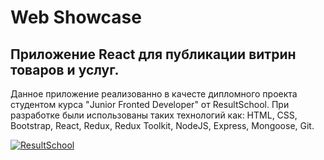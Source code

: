 # Web Showcase

## Приложение React для публикации витрин товаров и услуг.

Данное приложение реализованно в качесте дипломного проекта студентом курса "Junior Fronted Developer" от ResultSchool. При разработке были использованы таких технологий как: HTML, CSS, Bootstrap, React, Redux, Redux Toolkit, NodeJS, Express, Mongoose, Git.

[![ResultSchool](https://result.school/_next/static/media/main-logo-black.85858284.svg)](https://result.school/)
